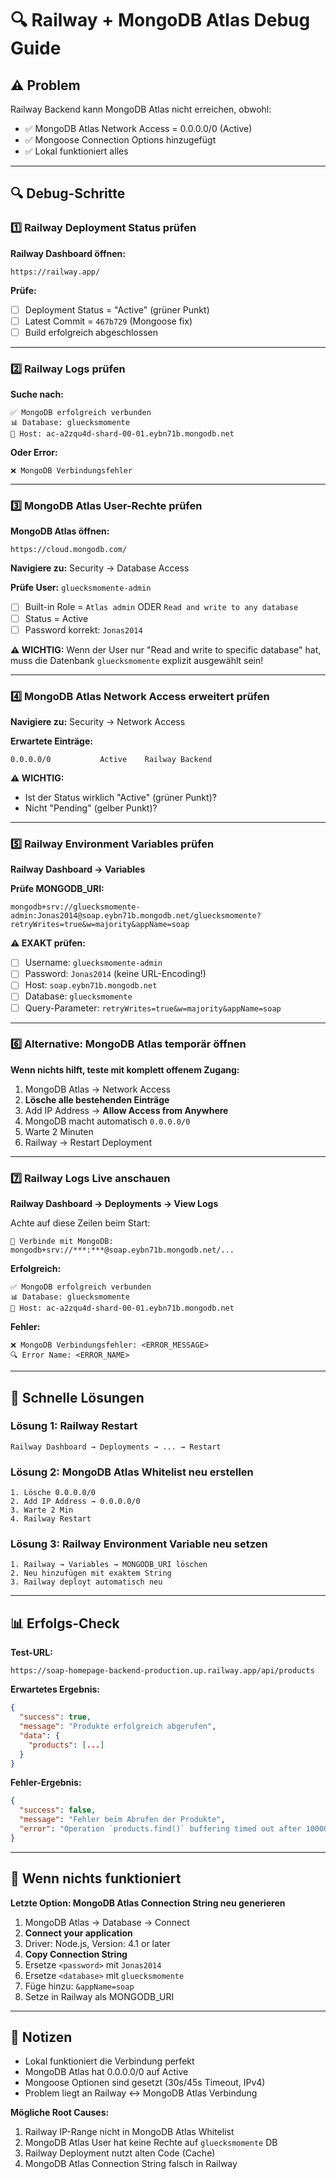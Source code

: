 # 🔍 Railway + MongoDB Atlas Debug Guide

## ⚠️ Problem
Railway Backend kann MongoDB Atlas nicht erreichen, obwohl:
- ✅ MongoDB Atlas Network Access = 0.0.0.0/0 (Active)
- ✅ Mongoose Connection Options hinzugefügt
- ✅ Lokal funktioniert alles

---

## 🔍 Debug-Schritte

### 1️⃣ **Railway Deployment Status prüfen**

**Railway Dashboard öffnen:**
```
https://railway.app/
```

**Prüfe:**
- [ ] Deployment Status = "Active" (grüner Punkt)
- [ ] Latest Commit = `467b729` (Mongoose fix)
- [ ] Build erfolgreich abgeschlossen

---

### 2️⃣ **Railway Logs prüfen**

**Suche nach:**
```
✅ MongoDB erfolgreich verbunden
📊 Database: gluecksmomente
🏢 Host: ac-a2zqu4d-shard-00-01.eybn71b.mongodb.net
```

**Oder Error:**
```
❌ MongoDB Verbindungsfehler
```

---

### 3️⃣ **MongoDB Atlas User-Rechte prüfen**

**MongoDB Atlas öffnen:**
```
https://cloud.mongodb.com/
```

**Navigiere zu:** Security → Database Access

**Prüfe User:** `gluecksmomente-admin`
- [ ] Built-in Role = `Atlas admin` ODER `Read and write to any database`
- [ ] Status = Active
- [ ] Password korrekt: `Jonas2014`

**⚠️ WICHTIG:** Wenn der User nur "Read and write to specific database" hat, muss die Datenbank `gluecksmomente` explizit ausgewählt sein!

---

### 4️⃣ **MongoDB Atlas Network Access erweitert prüfen**

**Navigiere zu:** Security → Network Access

**Erwartete Einträge:**
```
0.0.0.0/0           Active    Railway Backend
```

**⚠️ WICHTIG:** 
- Ist der Status wirklich "Active" (grüner Punkt)?
- Nicht "Pending" (gelber Punkt)?

---

### 5️⃣ **Railway Environment Variables prüfen**

**Railway Dashboard → Variables**

**Prüfe MONGODB_URI:**
```
mongodb+srv://gluecksmomente-admin:Jonas2014@soap.eybn71b.mongodb.net/gluecksmomente?retryWrites=true&w=majority&appName=soap
```

**⚠️ EXAKT prüfen:**
- [ ] Username: `gluecksmomente-admin`
- [ ] Password: `Jonas2014` (keine URL-Encoding!)
- [ ] Host: `soap.eybn71b.mongodb.net`
- [ ] Database: `gluecksmomente`
- [ ] Query-Parameter: `retryWrites=true&w=majority&appName=soap`

---

### 6️⃣ **Alternative: MongoDB Atlas temporär öffnen**

**Wenn nichts hilft, teste mit komplett offenem Zugang:**

1. MongoDB Atlas → Network Access
2. **Lösche alle bestehenden Einträge**
3. Add IP Address → **Allow Access from Anywhere**
4. MongoDB macht automatisch `0.0.0.0/0`
5. Warte 2 Minuten
6. Railway → Restart Deployment

---

### 7️⃣ **Railway Logs Live anschauen**

**Railway Dashboard → Deployments → View Logs**

Achte auf diese Zeilen beim Start:
```
🔄 Verbinde mit MongoDB: mongodb+srv://***:***@soap.eybn71b.mongodb.net/...
```

**Erfolgreich:**
```
✅ MongoDB erfolgreich verbunden
📊 Database: gluecksmomente
🏢 Host: ac-a2zqu4d-shard-00-01.eybn71b.mongodb.net
```

**Fehler:**
```
❌ MongoDB Verbindungsfehler: <ERROR_MESSAGE>
🔍 Error Name: <ERROR_NAME>
```

---

## 🔧 Schnelle Lösungen

### Lösung 1: Railway Restart
```
Railway Dashboard → Deployments → ... → Restart
```

### Lösung 2: MongoDB Atlas Whitelist neu erstellen
```
1. Lösche 0.0.0.0/0
2. Add IP Address → 0.0.0.0/0
3. Warte 2 Min
4. Railway Restart
```

### Lösung 3: Railway Environment Variable neu setzen
```
1. Railway → Variables → MONGODB_URI löschen
2. Neu hinzufügen mit exaktem String
3. Railway deployt automatisch neu
```

---

## 📊 Erfolgs-Check

**Test-URL:**
```
https://soap-homepage-backend-production.up.railway.app/api/products
```

**Erwartetes Ergebnis:**
```json
{
  "success": true,
  "message": "Produkte erfolgreich abgerufen",
  "data": {
    "products": [...]
  }
}
```

**Fehler-Ergebnis:**
```json
{
  "success": false,
  "message": "Fehler beim Abrufen der Produkte",
  "error": "Operation `products.find()` buffering timed out after 10000ms"
}
```

---

## 🚨 Wenn nichts funktioniert

**Letzte Option: MongoDB Atlas Connection String neu generieren**

1. MongoDB Atlas → Database → Connect
2. **Connect your application**
3. Driver: Node.js, Version: 4.1 or later
4. **Copy Connection String**
5. Ersetze `<password>` mit `Jonas2014`
6. Ersetze `<database>` mit `gluecksmomente`
7. Füge hinzu: `&appName=soap`
8. Setze in Railway als MONGODB_URI

---

## 📝 Notizen

- Lokal funktioniert die Verbindung perfekt
- MongoDB Atlas hat 0.0.0.0/0 auf Active
- Mongoose Optionen sind gesetzt (30s/45s Timeout, IPv4)
- Problem liegt an Railway ↔ MongoDB Atlas Verbindung

**Mögliche Root Causes:**
1. Railway IP-Range nicht in MongoDB Atlas Whitelist
2. MongoDB Atlas User hat keine Rechte auf `gluecksmomente` DB
3. Railway Deployment nutzt alten Code (Cache)
4. MongoDB Atlas Connection String falsch in Railway
